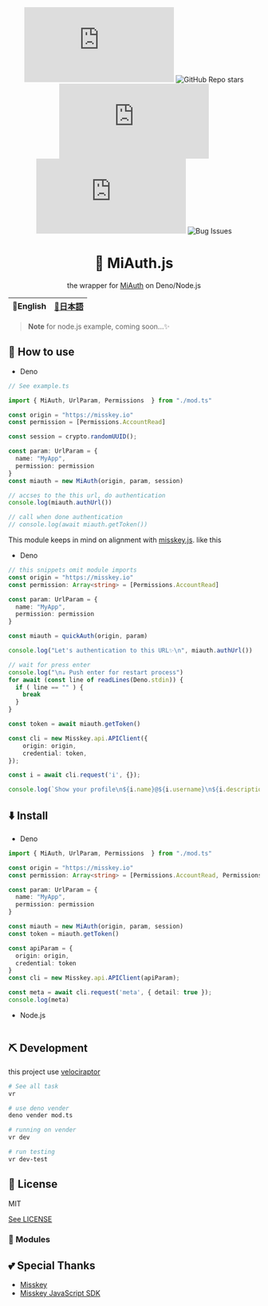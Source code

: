 <div align="center">

![Last commit](https://img.shields.io/github/last-commit/Comamoca/miauth.js?color=green&style=flat-square)
<img alt="GitHub Repo stars" src="https://img.shields.io/github/stars/Comamoca/miauth.js?color=green&style=flat-square">
![Issues](https://img.shields.io/github/issues/Comamoca/miauth.js?color=green&style=flat-square)
![Open Issues](https://img.shields.io/github/issues-raw/Comamoca/miauth.js?color=green&style=flat-square)
![Bug Issues](https://img.shields.io/github/issues/Comamoca/miauth.js/bug?color=green&style=flat-square)

# 🦊 MiAuth.js

the wrapper for [MiAuth](https://misskey-hub.net/docs/api/) on Deno/Node.js

</div>

<table>
  <thead>
    <tr>
      <th style="text-align:center">🍔English</th>
      <th style="text-align:center"><a href="README.ja.md">🍡日本語</a></th>
    </tr>
  </thead>
</table>

<div align="center">

</div>

> **Note**
> for node.js example, coming soon...:sparkles:

## 🚀 How to use

- Deno
```ts
// See example.ts

import { MiAuth, UrlParam, Permissions  } from "./mod.ts"

const origin = "https://misskey.io"
const permission = [Permissions.AccountRead]

const session = crypto.randomUUID();

const param: UrlParam = {
  name: "MyApp",
  permission: permission
}
const miauth = new MiAuth(origin, param, session)

// accses to the this url, do authentication
console.log(miauth.authUrl())

// call when done authentication
// console.log(await miauth.getToken())
```

This module keeps in mind on alignment with [misskey.js](https://github.com/misskey-dev/misskey.js). like this

- Deno
```ts
// this snippets omit module imports
const origin = "https://misskey.io"
const permission: Array<string> = [Permissions.AccountRead]

const param: UrlParam = {
  name: "MyApp",
  permission: permission
}

const miauth = quickAuth(origin, param)

console.log("Let's authentication to this URL✨\n", miauth.authUrl())

// wait for press enter
console.log("\n☕ Push enter for restart process")
for await (const line of readLines(Deno.stdin)) {
  if ( line == "" ) {
    break
  }
}

const token = await miauth.getToken()

const cli = new Misskey.api.APIClient({
	origin: origin,
	credential: token,
});

const i = await cli.request('i', {});

console.log(`Show your profile\n${i.name}@${i.username}\n${i.description}`)
```

## ⬇️  Install

- Deno
```ts
import { MiAuth, UrlParam, Permissions  } from "./mod.ts"

const origin = "https://misskey.io"
const permission: Array<string> = [Permissions.AccountRead, Permissions.NotesRead]

const param: UrlParam = {
  name: "MyApp",
  permission: permission
}

const miauth = new MiAuth(origin, param, session)
const token = miauth.getToken()

const apiParam = {
  origin: origin,
  credential: token
}
const cli = new Misskey.api.APIClient(apiParam);

const meta = await cli.request('meta', { detail: true });
console.log(meta)
```

- Node.js
```

```


## ⛏️   Development

this project use [velociraptor](https://velociraptor.run/)

```sh
# See all task
vr

# use deno vender
deno vender mod.ts

# running on vender
vr dev

# run testing
vr dev-test
```

## 📜 License

MIT

[See LICENSE](./LICENSE)

### 🧩 Modules


## 💕 Special Thanks

- [Misskey](https://github.com/misskey-dev/misskey)
- [Misskey JavaScript SDK](https://github.com/misskey-dev/misskey.js)
